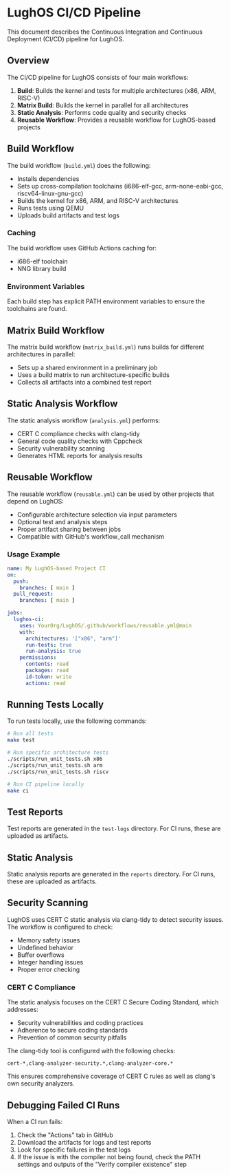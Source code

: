 # LughOS CI/CD Pipeline

This document describes the Continuous Integration and Continuous Deployment (CI/CD) pipeline for LughOS.

## Overview

The CI/CD pipeline for LughOS consists of four main workflows:

1. **Build**: Builds the kernel and tests for multiple architectures (x86, ARM, RISC-V)
2. **Matrix Build**: Builds the kernel in parallel for all architectures
3. **Static Analysis**: Performs code quality and security checks
4. **Reusable Workflow**: Provides a reusable workflow for LughOS-based projects

## Build Workflow

The build workflow (`build.yml`) does the following:

- Installs dependencies
- Sets up cross-compilation toolchains (i686-elf-gcc, arm-none-eabi-gcc, riscv64-linux-gnu-gcc)
- Builds the kernel for x86, ARM, and RISC-V architectures
- Runs tests using QEMU
- Uploads build artifacts and test logs

### Caching

The build workflow uses GitHub Actions caching for:

- i686-elf toolchain
- NNG library build

### Environment Variables

Each build step has explicit PATH environment variables to ensure the toolchains are found.

## Matrix Build Workflow

The matrix build workflow (`matrix_build.yml`) runs builds for different architectures in parallel:

- Sets up a shared environment in a preliminary job
- Uses a build matrix to run architecture-specific builds
- Collects all artifacts into a combined test report

## Static Analysis Workflow

The static analysis workflow (`analysis.yml`) performs:

- CERT C compliance checks with clang-tidy
- General code quality checks with Cppcheck
- Security vulnerability scanning
- Generates HTML reports for analysis results

## Reusable Workflow

The reusable workflow (`reusable.yml`) can be used by other projects that depend on LughOS:

- Configurable architecture selection via input parameters
- Optional test and analysis steps
- Proper artifact sharing between jobs
- Compatible with GitHub's workflow_call mechanism

### Usage Example

```yaml
name: My LughOS-based Project CI
on:
  push:
    branches: [ main ]
  pull_request:
    branches: [ main ]

jobs:
  lughos-ci:
    uses: YourOrg/LughOS/.github/workflows/reusable.yml@main
    with:
      architectures: '["x86", "arm"]'
      run-tests: true
      run-analysis: true
    permissions:
      contents: read
      packages: read
      id-token: write
      actions: read
```

## Running Tests Locally

To run tests locally, use the following commands:

```bash
# Run all tests
make test

# Run specific architecture tests
./scripts/run_unit_tests.sh x86
./scripts/run_unit_tests.sh arm
./scripts/run_unit_tests.sh riscv

# Run CI pipeline locally
make ci
```

## Test Reports

Test reports are generated in the `test-logs` directory. For CI runs, these are uploaded as artifacts.

## Static Analysis

Static analysis reports are generated in the `reports` directory. For CI runs, these are uploaded as artifacts.

## Security Scanning

LughOS uses CERT C static analysis via clang-tidy to detect security issues. The workflow is configured to check:

- Memory safety issues
- Undefined behavior
- Buffer overflows
- Integer handling issues
- Proper error checking

### CERT C Compliance

The static analysis focuses on the CERT C Secure Coding Standard, which addresses:

- Security vulnerabilities and coding practices
- Adherence to secure coding standards
- Prevention of common security pitfalls

The clang-tidy tool is configured with the following checks:

```
cert-*,clang-analyzer-security.*,clang-analyzer-core.*
```

This ensures comprehensive coverage of CERT C rules as well as clang's own security analyzers.

## Debugging Failed CI Runs

When a CI run fails:

1. Check the "Actions" tab in GitHub
2. Download the artifacts for logs and test reports
3. Look for specific failures in the test logs
4. If the issue is with the compiler not being found, check the PATH settings and outputs of the "Verify compiler existence" step
